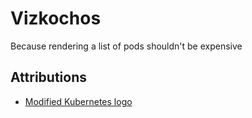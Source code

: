 # Vizkochos

Because rendering a list of pods shouldn't be expensive

## Attributions

- [Modified Kubernetes logo](https://github.com/kubernetes/kubernetes/blob/70617042976dc168208a41b8a10caa61f9748617/logo/logo.png)
